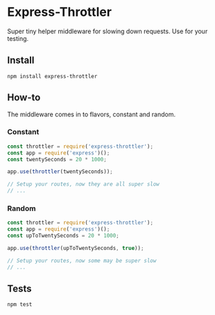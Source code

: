 # Express-Throttler

Super tiny helper middleware for slowing down requests. Use for your testing.

## Install

`npm install express-throttler`

## How-to

The middleware comes in to flavors, constant and random.

### Constant

```js
const throttler = require('express-throttler');
const app = require('express')();
const twentySeconds = 20 * 1000;

app.use(throttler(twentySeconds));

// Setup your routes, now they are all super slow
// ...
```

### Random

```js
const throttler = require('express-throttler');
const app = require('express')();
const upToTwentySeconds = 20 * 1000;

app.use(throttler(upToTwentySeconds, true));

// Setup your routes, now some may be super slow
// ...
```

## Tests

`npm test`